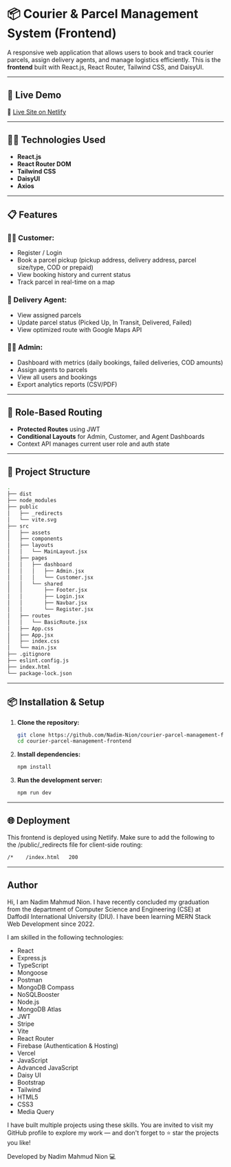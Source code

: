 # 📦 Courier & Parcel Management System (Frontend)

A responsive web application that allows users to book and track courier parcels, assign delivery agents, and manage logistics efficiently. This is the **frontend** built with React.js, React Router, Tailwind CSS, and DaisyUI.

---

## 🚀 Live Demo

🔗 [Live Site on Netlify](https://courier-parcel-frontend.netlify.app/login)

---

## 🧑‍💻 Technologies Used

- **React.js**
- **React Router DOM**
- **Tailwind CSS**
- **DaisyUI**
- **Axios**

---

## 📋 Features

### 🧍‍♂️ Customer:

- Register / Login
- Book a parcel pickup (pickup address, delivery address, parcel size/type, COD or prepaid)
- View booking history and current status
- Track parcel in real-time on a map

### 🚚 Delivery Agent:

- View assigned parcels
- Update parcel status (Picked Up, In Transit, Delivered, Failed)
- View optimized route with Google Maps API

### 👨‍💼 Admin:

- Dashboard with metrics (daily bookings, failed deliveries, COD amounts)
- Assign agents to parcels
- View all users and bookings
- Export analytics reports (CSV/PDF)

---

## 🔐 Role-Based Routing

- **Protected Routes** using JWT
- **Conditional Layouts** for Admin, Customer, and Agent Dashboards
- Context API manages current user role and auth state

---

## 📂 Project Structure

```bash
.
├── dist
├── node_modules
├── public
│   ├── _redirects
│   └── vite.svg
├── src
│   ├── assets
│   ├── components
│   ├── layouts
│   │   └── MainLayout.jsx
│   ├── pages
│   │   ├── dashboard
│   │   │   ├── Admin.jsx
│   │   │   └── Customer.jsx
│   │   └── shared
│   │       ├── Footer.jsx
│   │       ├── Login.jsx
│   │       ├── Navbar.jsx
│   │       └── Register.jsx
│   ├── routes
│   │   └── BasicRoute.jsx
│   ├── App.css
│   ├── App.jsx
│   ├── index.css
│   └── main.jsx
├── .gitignore
├── eslint.config.js
├── index.html
└── package-lock.json

```

---

## 📦 Installation & Setup

1. **Clone the repository:**
   ```bash
   git clone https://github.com/Nadim-Nion/courier-parcel-management-frontend.git
   cd courier-parcel-management-frontend
   ```
2. **Install dependencies:**
   ```bash
   npm install
   ```
3. **Run the development server:**
   ```bash
   npm run dev
   ```

---

## 🌐 Deployment

This frontend is deployed using Netlify.
Make sure to add the following to the /public/\_redirects file for client-side routing:

```bash
/*    /index.html   200
```

---

## Author

Hi, I am Nadim Mahmud Nion. I have recently concluded my graduation from the department of Computer Science and Engineering (CSE) at Daffodil International University (DIU). I have been learning MERN Stack Web Development since 2022.

I am skilled in the following technologies:

- React
- Express.js
- TypeScript
- Mongoose
- Postman
- MongoDB Compass
- NoSQLBooster
- Node.js
- MongoDB Atlas
- JWT
- Stripe
- Vite
- React Router
- Firebase (Authentication & Hosting)
- Vercel
- JavaScript
- Advanced JavaScript
- Daisy UI
- Bootstrap
- Tailwind
- HTML5
- CSS3
- Media Query

I have built multiple projects using these skills. You are invited to visit my GitHub profile to explore my work — and don't forget to ⭐ star the projects you like!

Developed by Nadim Mahmud Nion 💻

